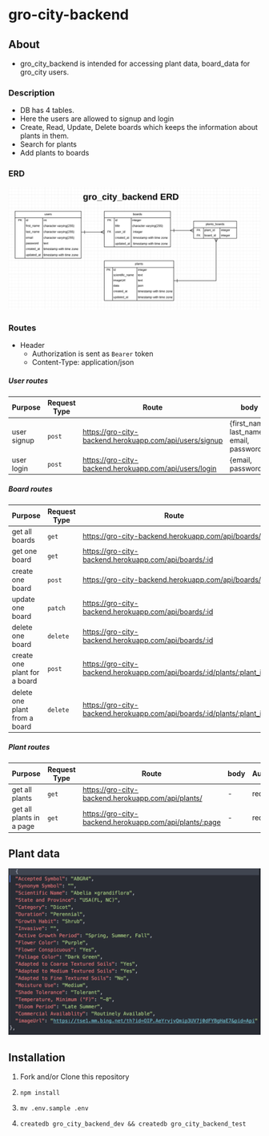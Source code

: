 # gro-city-backend

## About
  - gro_city_backend is intended for accessing plant data, board_data for gro_city users.

### Description
  - DB has 4 tables.
  - Here the users are allowed to signup and login
  - Create, Read, Update, Delete boards which keeps the information about plants in them.
  - Search for plants
  - Add plants to boards

### ERD

  ![erd](./src/db/gro_city_ERD.png)

### Routes

  - Header
    - Authorization is sent as `Bearer` token
    - Content-Type: application/json


##### User routes

| Purpose | Request Type | Route | body | Authorization |
| --- | --- | --- | --- | --- |
| user signup | `post` | https://gro-city-backend.herokuapp.com/api/users/signup |  {first_name, last_name, email, password} | - |
| user login | `post` | https://gro-city-backend.herokuapp.com/api/users/login  | {email, password} | required |

##### Board routes

| Purpose | Request Type | Route | body | Authorization |
| --- | --- | --- | --- | --- |
| get all boards | `get` | https://gro-city-backend.herokuapp.com/api/boards/ | - | required |
| get one board | `get` | https://gro-city-backend.herokuapp.com/api/boards/:id | - | required |
| create one board | `post` | https://gro-city-backend.herokuapp.com/api/boards/ | {title} | required |
| update one board | `patch` | https://gro-city-backend.herokuapp.com/api/boards/:id | {title} | required |
| delete one board | `delete` | https://gro-city-backend.herokuapp.com/api/boards/:id | - | required |
| create one plant for a board | `post` | https://gro-city-backend.herokuapp.com/api/boards/:id/plants/:plant_id | - | required |
| delete one plant from a board | `delete` | https://gro-city-backend.herokuapp.com/api/boards/:id/plants/:plant_id | - | required |

##### Plant routes

| Purpose | Request Type | Route | body | Authorization |
| --- | --- | --- | --- | --- |
| get all plants | `get` | https://gro-city-backend.herokuapp.com/api/plants/ | - | required |
| get all plants in a page | `get` | https://gro-city-backend.herokuapp.com/api/plants/:page | - | required |

## Plant data

  ![Individual plant data](./src/db/each_plant_data.png)

## Installation

1. Fork and/or Clone this repository

1. `npm install`

1. `mv .env.sample .env`

1. `createdb gro_city_backend_dev && createdb gro_city_backend_test`

